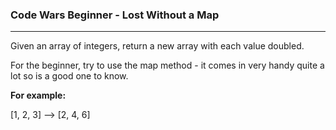 ### Code Wars Beginner - Lost Without a Map

---

Given an array of integers, return a new array with each value doubled.

For the beginner, try to use the map method - it comes in very handy quite a lot so is a good one to know.

**For example:**

[1, 2, 3] --> [2, 4, 6]
